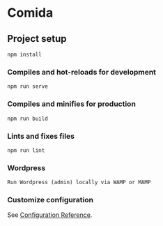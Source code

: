 # Comida

## Project setup
```
npm install
```

### Compiles and hot-reloads for development
```
npm run serve
```

### Compiles and minifies for production
```
npm run build
```

### Lints and fixes files
```
npm run lint
```
### Wordpress
```
Run Wordpress (admin) locally via WAMP or MAMP
```

### Customize configuration
See [Configuration Reference](https://cli.vuejs.org/config/).
